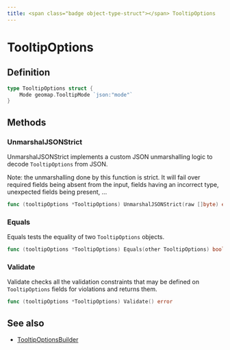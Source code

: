 ```yaml
---
title: <span class="badge object-type-struct"></span> TooltipOptions
---
```

# <span class="badge object-type-struct"></span> TooltipOptions

## Definition

```go
type TooltipOptions struct {
    Mode geomap.TooltipMode `json:"mode"`
}
```
## Methods

### <span class="badge object-method"></span> UnmarshalJSONStrict

UnmarshalJSONStrict implements a custom JSON unmarshalling logic to decode `TooltipOptions` from JSON.

Note: the unmarshalling done by this function is strict. It will fail over required fields being absent from the input, fields having an incorrect type, unexpected fields being present, …

```go
func (tooltipOptions *TooltipOptions) UnmarshalJSONStrict(raw []byte) error
```

### <span class="badge object-method"></span> Equals

Equals tests the equality of two `TooltipOptions` objects.

```go
func (tooltipOptions *TooltipOptions) Equals(other TooltipOptions) bool
```

### <span class="badge object-method"></span> Validate

Validate checks all the validation constraints that may be defined on `TooltipOptions` fields for violations and returns them.

```go
func (tooltipOptions *TooltipOptions) Validate() error
```

## See also

 * <span class="badge builder"></span> [TooltipOptionsBuilder](./builder-TooltipOptionsBuilder.md)
